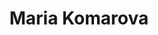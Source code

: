 ---
avatar: /images/people/mariakomarova.jpg
avatar_small: /images/people/mariakomarova_small.jpg
bio: null
homepage: null
instagram: null
linkedin: null
title: Maria Komarova
twitter: null
type: guest
username: mariakomarova
youtube: null
---